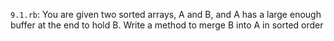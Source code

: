 `9.1.rb`: You are given two sorted arrays, A and B, and A has a large enough buffer at the end
to hold B. Write a method to merge B into A in sorted order
